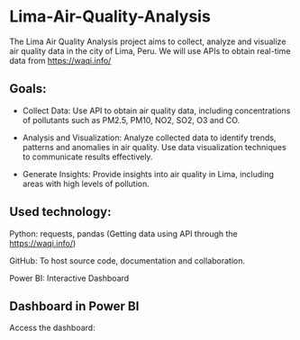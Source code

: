# Lima-Air-Quality-Analysis
The Lima Air Quality Analysis project aims to collect, analyze and visualize air quality data in the city of Lima, Peru. We will use APIs to obtain real-time data from https://waqi.info/

## Goals:
* Collect Data: Use API to obtain air quality data, including concentrations of pollutants such as PM2.5, PM10, NO2, SO2, O3 and CO.

* Analysis and Visualization: Analyze collected data to identify trends, patterns and anomalies in air quality. Use data visualization techniques to communicate results effectively.

* Generate Insights: Provide insights into air quality in Lima, including areas with high levels of pollution.


## Used technology:
Python: requests, pandas (Getting data using API through the https://waqi.info/)

GitHub: To host source code, documentation and collaboration.

Power BI: Interactive Dashboard

## Dashboard in Power BI

Access the dashboard:
